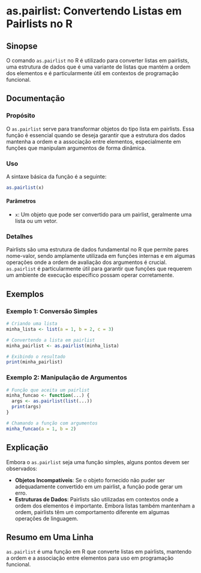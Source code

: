 <!--
Meta Description: # as.pairlist: Convertendo Listas em Pairlists no R ## Sinopse O comando `as.pairlist` no R é utilizado para converter listas em pairlists, uma estrut...
Meta Keywords: pairlist, que, uma, pairlists, função
-->

# as.pairlist: Convertendo Listas em Pairlists no R

## Sinopse
O comando `as.pairlist` no R é utilizado para converter listas em pairlists, uma estrutura de dados que é uma variante de listas que mantém a ordem dos elementos e é particularmente útil em contextos de programação funcional.

## Documentação
### Propósito
O `as.pairlist` serve para transformar objetos do tipo lista em pairlists. Essa função é essencial quando se deseja garantir que a estrutura dos dados mantenha a ordem e a associação entre elementos, especialmente em funções que manipulam argumentos de forma dinâmica.

### Uso
A sintaxe básica da função é a seguinte:

```R
as.pairlist(x)
```

#### Parâmetros
- `x`: Um objeto que pode ser convertido para um pairlist, geralmente uma lista ou um vetor.

### Detalhes
Pairlists são uma estrutura de dados fundamental no R que permite pares nome-valor, sendo amplamente utilizada em funções internas e em algumas operações onde a ordem de avaliação dos argumentos é crucial. `as.pairlist` é particularmente útil para garantir que funções que requerem um ambiente de execução específico possam operar corretamente.

## Exemplos
### Exemplo 1: Conversão Simples
```R
# Criando uma lista
minha_lista <- list(a = 1, b = 2, c = 3)

# Convertendo a lista em pairlist
minha_pairlist <- as.pairlist(minha_lista)

# Exibindo o resultado
print(minha_pairlist)
```

### Exemplo 2: Manipulação de Argumentos
```R
# Função que aceita um pairlist
minha_funcao <- function(...) {
  args <- as.pairlist(list(...))
  print(args)
}

# Chamando a função com argumentos
minha_funcao(a = 1, b = 2)
```

## Explicação
Embora o `as.pairlist` seja uma função simples, alguns pontos devem ser observados:
- **Objetos Incompatíveis**: Se o objeto fornecido não puder ser adequadamente convertido em um pairlist, a função pode gerar um erro.
- **Estruturas de Dados**: Pairlists são utilizadas em contextos onde a ordem dos elementos é importante. Embora listas também mantenham a ordem, pairlists têm um comportamento diferente em algumas operações de linguagem.

## Resumo em Uma Linha
`as.pairlist` é uma função em R que converte listas em pairlists, mantendo a ordem e a associação entre elementos para uso em programação funcional.